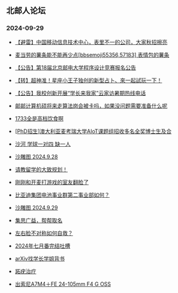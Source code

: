 ## 北邮人论坛 
### 2024-09-29

+ [【避雷】中国移动信息技术中心，表里不一的公司，大家秋招擦亮](https://bbs.byr.cn/article/WorkLife/1220356)

+ [麦当劳的薯条能不能再少点[bbsemoji55356,57183] 表情包的薯条](https://bbs.byr.cn/article/Picture/3367896)

+ [【公告】第18届北京邮电大学程序设计竞赛报名公告](https://bbs.byr.cn/article/ACM%5FICPC/101516)

+ [【转】超神准！星座小王子独创的新型占卜、來一起試玩一下！](https://bbs.byr.cn/article/Constellations/326533)

+ [【公告】我校创新开展“学长来我家”云家访暑期热线电话](https://bbs.byr.cn/article/Selfsupport/23817)

+ [邮邮计算机硕将来走算法岗会被卡吗，如果没问题需要准备什么呢](https://bbs.byr.cn/article/Job/2216490)

+ [1733全是高档饮食啊](https://bbs.byr.cn/article/Talking/6427267)

+ [[PhD招生]澳大利亚麦考瑞大学AIoT课题组招收多名全奖博士生及合](https://bbs.byr.cn/article/GoAbroad/397639)

+ [沙河 学球一对四 缺一人](https://bbs.byr.cn/article/Badminton/163405)

+ [沙雕图 2024.9.28](https://bbs.byr.cn/article/Joke/732467)

+ [请教留学的大致规划！](https://bbs.byr.cn/article/GoAbroad/398843)

+ [刚刚和开麦打游戏的室友翻脸了](https://bbs.byr.cn/article/Talking/6427282)

+ [比亚迪集团电池事业群第二事业部如何？](https://bbs.byr.cn/article/Job/2216565)

+ [沙雕图 2024.9.29](https://bbs.byr.cn/article/Joke/732471)

+ [集思广益，帮帮取名](https://bbs.byr.cn/article/Feeling/3200547)

+ [左右脸不对称如何自救？](https://bbs.byr.cn/article/Beauty/334698)

+ [2024年七月番完结吐槽](https://bbs.byr.cn/article/Comic/634084)

+ [arXiv找学长学姐背书](https://bbs.byr.cn/article/Paper/49000)

+ [跖疣治疗](https://bbs.byr.cn/article/Talking/6427284)

+ [出索尼A7M4＋FE 24-105mm F4 G OSS](https://bbs.byr.cn/article/Photo/278910)

